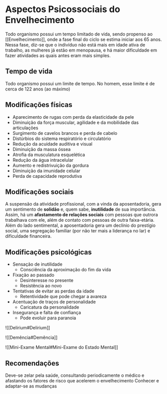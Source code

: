 # Aspectos Psicossociais do Envelhecimento
Todo organismo possui um tempo limitado de vida, sendo propenso ao [[Envelhecimento]], onde a fase final do ciclo se estima iniciar aos 65 anos. Nessa fase, diz-se que o indivíduo não está mais em idade ativa de trabalho, as mulheres já estão em menopausa, e há maior dificuldade em fazer atividades as quais antes eram mais simples.
## Tempo de vida
Todo organismo possui um limite de tempo. No homem, esse limite é de cerca de 122 anos (ao máximo)

## Modificações físicas
- Aparecimento de rugas com perda da elasticidade da pele
- Diminuição da força muscular, agilidade e da mobilidade das articulações
- Surgimento de cavelos brancos e perda de cabelo
- Distúrbios do sistema respiratório e circulatório
- Redução da acuidade auditiva e visual
- Diminuição da massa óssea
- Atrofia da musculatura esquelética
- Redução da água intracelular
- Aumento e redistrivuição da gordura
- Diminuição da imunidade celular
- Perda de capacidade reprodutiva

## Modificações sociais
A suspensão da atividade profissional, com a vinda da aposentadoria, gera um sentimento de **solidão** e, quem sabe, **inutilidade** de sua importância. Assim, há um **afastamento de relações sociais** com pessoas que outrora trabalhava com ele, além de contato com pessoas de outra faixa-etária.
Além do lado sentimental, a aposentadoria gera um declínio do prestígio social, uma segregação familiar (por não ter mais a liderança no lar) e dificuldade financeira.

## Modificações psicológicas
- Sensação de inutilidade
	- Consciência da aproximação do fim da vida
- Fixação ao passado
	- Desinteresse no presente
	- Resistência ao novo
- Tentativas de evitar as perdas da idade
	- Retentividade que pode chegar a avareza
- Acentuação de traços de personalidade
	- Caricatura da personalidade
- Insegurança e falta de confiança
	- Pode evoluir para paranoia

![[Delirium#Delirium]]

![[Demência#Demência]]

![[Mini-Exame Mental#Mini-Exame do Estado Mental]]

## Recomendações
Deve-se zelar pela saúde, consultando periodicamente o médico e afastando os fatores de risco que acelerem o envelhecimento
Conhecer e adaptar-se as mudanças
